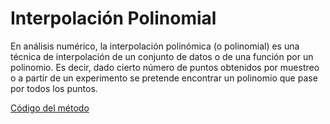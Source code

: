 # Interpolación Polinomial

En análisis numérico, la interpolación polinómica (o polinomial) es una técnica de interpolación de un conjunto de datos o de una función por un polinomio. Es decir, dado cierto número de puntos obtenidos por muestreo o a partir de un experimento se pretende encontrar un polinomio que pase por todos los puntos.

[Código del método](https://github.com/Azazyro/Metodos-Numericos-/blob/master/Interpolacion%20Polinomial/Codigo%20de%20Inrerpolacion%20Polinomial.py)
